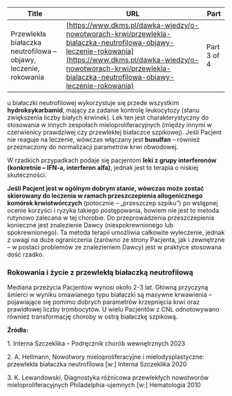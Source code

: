| **Title**       | **URL**           | **Part**              |
|-----------------|-------------------|-----------------------|
| Przewlekła białaczka neutrofilowa – objawy, leczenie, rokowania         | [https://www.dkms.pl/dawka-wiedzy/o-nowotworach-krwi/przewlekla-bialaczka-neutrofilowa-objawy-leczenie-rokowania](https://www.dkms.pl/dawka-wiedzy/o-nowotworach-krwi/przewlekla-bialaczka-neutrofilowa-objawy-leczenie-rokowania)    | Part 3 of 4          |

u białaczki neutrofilowej wykorzystuje się przede wszystkim **hydroksykarbamid**, mający za zadanie kontrolę leukocytozy (stanu zwiększenia liczby białych krwinek). Lek ten jest charakterystyczny do stosowania w innych zespołach mieloproliferacyjnych (między innymi w czerwienicy prawdziwej czy przewlekłej białaczce szpikowej). Jeśli Pacjent nie reaguje na leczenie, wówczas włączany jest **busulfan** – również przeznaczony do normalizacji parametrów krwi obwodowej.


W rzadkich przypadkach podaje się pacjentom **leki z grupy interferonów (konkretnie – IFN\-a, interferon alfa)**, jednak jest to terapia o niskiej skuteczności.


**Jeśli Pacjent jest w ogólnym dobrym stanie, wówczas może zostać skierowany do leczenia w ramach przeszczepienia allogenicznego komórek krwiotwórczych** (potocznie – „przeszczep szpiku”) po wstępnej ocenie korzyści i ryzyka takiego postępowania, bowiem nie jest to metoda rutynowo zalecana w tej chorobie. Do przeprowadzenia przeszczepienia konieczne jest znalezienie Dawcy (niespokrewnionego lub spokrewnionego). Ta metoda terapii umożliwia całkowite wyleczenie, jednak z uwagi na duże ograniczenia (zarówno ze strony Pacjenta, jak i zewnętrzne – w postaci problemów ze znalezieniem Dawcy) jest w praktyce stosowana dość rzadko.


### Rokowania i życie z przewlekłą białaczką neutrofilową


Mediana przeżycia Pacjentów wynosi około 2\-3 lat. Główną przyczyną śmierci w wyniku omawianego typu białaczki są masywne krwawienia – pojawiające się pomimo dobrych parametrów krzepnięcia krwi oraz prawidłowej liczby trombocytów. U wielu Pacjentów z CNL odnotowywano również transformację choroby w ostrą białaczkę szpikową.


**Źródła:**


1\. Interna Szczeklika – Podręcznik chorób wewnętrznych 2023


2\. A. Hellmann, Nowotwory mieloproliferacyjne i mielodysplastyczne: przewlekła białaczka neutrofilowa \[w:] Interna Szczeklika 2020


3\. K. Lewandowski, Diagnostyka różnicowa przewlekłych nowotworów mieloproliferacyjnych Philadelphia\-ujemnych \[w:] Hematologia 2010